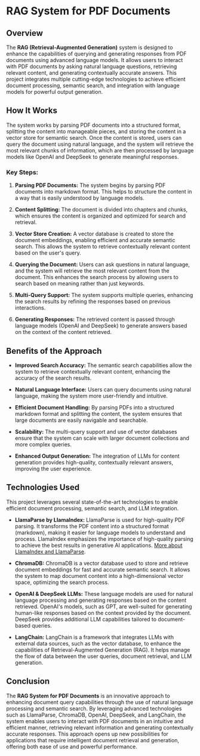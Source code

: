 # RAG System for PDF Documents

## Overview

The **RAG (Retrieval-Augmented Generation)** system is designed to enhance the capabilities of querying and generating responses from PDF documents using advanced language models. It allows users to interact with PDF documents by asking natural language questions, retrieving relevant content, and generating contextually accurate answers. This project integrates multiple cutting-edge technologies to achieve efficient document processing, semantic search, and integration with language models for powerful output generation.

## How It Works

The system works by parsing PDF documents into a structured format, splitting the content into manageable pieces, and storing the content in a vector store for semantic search. Once the content is stored, users can query the document using natural language, and the system will retrieve the most relevant chunks of information, which are then processed by language models like OpenAI and DeepSeek to generate meaningful responses.

### Key Steps:
1. **Parsing PDF Documents:** The system begins by parsing PDF documents into markdown format. This helps to structure the content in a way that is easily understood by language models.
   
2. **Content Splitting:** The document is divided into chapters and chunks, which ensures the content is organized and optimized for search and retrieval.

3. **Vector Store Creation:** A vector database is created to store the document embeddings, enabling efficient and accurate semantic search. This allows the system to retrieve contextually relevant content based on the user's query.

4. **Querying the Document:** Users can ask questions in natural language, and the system will retrieve the most relevant content from the document. This enhances the search process by allowing users to search based on meaning rather than just keywords.

5. **Multi-Query Support:** The system supports multiple queries, enhancing the search results by refining the responses based on previous interactions.

6. **Generating Responses:** The retrieved content is passed through language models (OpenAI and DeepSeek) to generate answers based on the context of the content retrieved.

## Benefits of the Approach

- **Improved Search Accuracy:** The semantic search capabilities allow the system to retrieve contextually relevant content, enhancing the accuracy of the search results.
  
- **Natural Language Interface:** Users can query documents using natural language, making the system more user-friendly and intuitive.

- **Efficient Document Handling:** By parsing PDFs into a structured markdown format and splitting the content, the system ensures that large documents are easily navigable and searchable.

- **Scalability:** The multi-query support and use of vector databases ensure that the system can scale with larger document collections and more complex queries.

- **Enhanced Output Generation:** The integration of LLMs for content generation provides high-quality, contextually relevant answers, improving the user experience.

## Technologies Used

This project leverages several state-of-the-art technologies to enable efficient document processing, semantic search, and LLM integration.

- **LlamaParse by LlamaIndex:** LlamaParse is used for high-quality PDF parsing. It transforms the PDF content into a structured format (markdown), making it easier for language models to understand and process. LlamaIndex emphasizes the importance of high-quality parsing to achieve the best results in generative AI applications. [More about LlamaIndex and LlamaParse](https://www.llamaindex.ai/).

- **ChromaDB:** ChromaDB is a vector database used to store and retrieve document embeddings for fast and accurate semantic search. It allows the system to map document content into a high-dimensional vector space, optimizing the search process.

- **OpenAI & DeepSeek LLMs:** These language models are used for natural language processing and generating responses based on the content retrieved. OpenAI's models, such as GPT, are well-suited for generating human-like responses based on the context provided by the document. DeepSeek provides additional LLM capabilities tailored to document-based queries.

- **LangChain:** LangChain is a framework that integrates LLMs with external data sources, such as the vector database, to enhance the capabilities of Retrieval-Augmented Generation (RAG). It helps manage the flow of data between the user queries, document retrieval, and LLM generation.

## Conclusion

The **RAG System for PDF Documents** is an innovative approach to enhancing document query capabilities through the use of natural language processing and semantic search. By leveraging advanced technologies such as LlamaParse, ChromaDB, OpenAI, DeepSeek, and LangChain, the system enables users to interact with PDF documents in an intuitive and efficient manner, retrieving relevant information and generating contextually accurate responses. This approach opens up new possibilities for applications that require intelligent document retrieval and generation, offering both ease of use and powerful performance.

